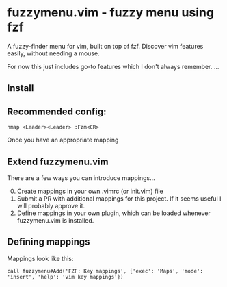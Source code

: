 # fuzzymenu.vim - fuzzy menu using fzf

A fuzzy-finder menu for vim, built on top of fzf. Discover vim features easily, without needing a mouse.

For now this just includes go-to features which I don't always remember. ...

## Install



## Recommended config:

	nmap <Leader><Leader> :Fzm<CR>

Once you have an appropriate mapping

## Extend fuzzymenu.vim

There are a few ways you can introduce mappings...

0. Create mappings in your own .vimrc (or init.vim) file
1. Submit a PR with additional mappings for this project. If it seems useful I will probably approve it.
2. Define mappings in your own plugin, which can be loaded whenever fuzzymenu.vim is installed.

## Defining mappings

Mappings look like this:

```vim
call fuzzymenu#Add('FZF: Key mappings', {'exec': 'Maps', 'mode': 'insert', 'help': 'vim key mappings'})
```
